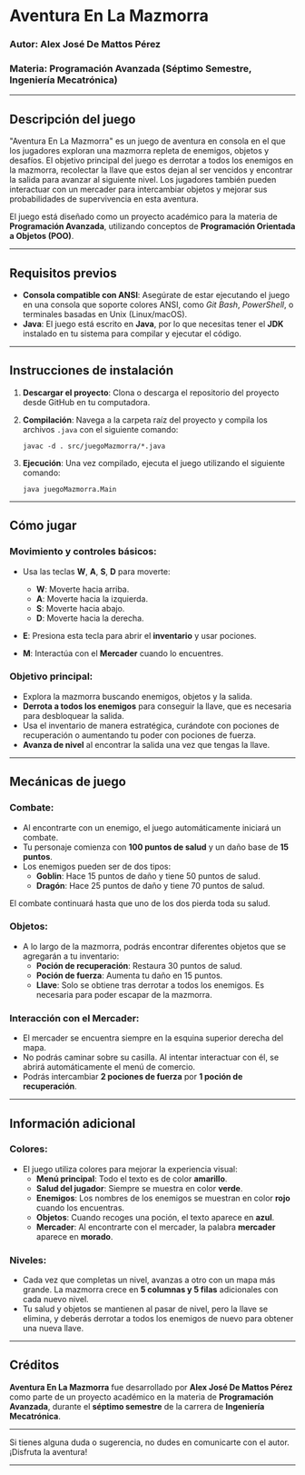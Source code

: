 # Aventura En La Mazmorra
### Autor: Alex José De Mattos Pérez  
### Materia: Programación Avanzada (Séptimo Semestre, Ingeniería Mecatrónica)

---

## Descripción del juego
"Aventura En La Mazmorra" es un juego de aventura en consola en el que los jugadores exploran una mazmorra repleta de enemigos, objetos y desafíos. El objetivo principal del juego es derrotar a todos los enemigos en la mazmorra, recolectar la llave que estos dejan al ser vencidos y encontrar la salida para avanzar al siguiente nivel. Los jugadores también pueden interactuar con un mercader para intercambiar objetos y mejorar sus probabilidades de supervivencia en esta aventura.

El juego está diseñado como un proyecto académico para la materia de **Programación Avanzada**, utilizando conceptos de **Programación Orientada a Objetos (POO)**.

---

## Requisitos previos
- **Consola compatible con ANSI**: Asegúrate de estar ejecutando el juego en una consola que soporte colores ANSI, como *Git Bash*, *PowerShell*, o terminales basadas en Unix (Linux/macOS).
- **Java**: El juego está escrito en **Java**, por lo que necesitas tener el **JDK** instalado en tu sistema para compilar y ejecutar el código.
  
---

## Instrucciones de instalación
1. **Descargar el proyecto**:
   Clona o descarga el repositorio del proyecto desde GitHub en tu computadora.

2. **Compilación**:
   Navega a la carpeta raíz del proyecto y compila los archivos `.java` con el siguiente comando:
   ```
   javac -d . src/juegoMazmorra/*.java
   ```

3. **Ejecución**:
   Una vez compilado, ejecuta el juego utilizando el siguiente comando:
   ```
   java juegoMazmorra.Main
   ```

---

## Cómo jugar
### Movimiento y controles básicos:
- Usa las teclas **W**, **A**, **S**, **D** para moverte:
  - **W**: Moverte hacia arriba.
  - **A**: Moverte hacia la izquierda.
  - **S**: Moverte hacia abajo.
  - **D**: Moverte hacia la derecha.
  
- **E**: Presiona esta tecla para abrir el **inventario** y usar pociones.
- **M**: Interactúa con el **Mercader** cuando lo encuentres.

### Objetivo principal:
- Explora la mazmorra buscando enemigos, objetos y la salida.
- **Derrota a todos los enemigos** para conseguir la llave, que es necesaria para desbloquear la salida.
- Usa el inventario de manera estratégica, curándote con pociones de recuperación o aumentando tu poder con pociones de fuerza.
- **Avanza de nivel** al encontrar la salida una vez que tengas la llave.

---

## Mecánicas de juego

### Combate:
- Al encontrarte con un enemigo, el juego automáticamente iniciará un combate.
- Tu personaje comienza con **100 puntos de salud** y un daño base de **15 puntos**.
- Los enemigos pueden ser de dos tipos:
  - **Goblin**: Hace 15 puntos de daño y tiene 50 puntos de salud.
  - **Dragón**: Hace 25 puntos de daño y tiene 70 puntos de salud.

El combate continuará hasta que uno de los dos pierda toda su salud.

### Objetos:
- A lo largo de la mazmorra, podrás encontrar diferentes objetos que se agregarán a tu inventario:
  - **Poción de recuperación**: Restaura 30 puntos de salud.
  - **Poción de fuerza**: Aumenta tu daño en 15 puntos.
  - **Llave**: Solo se obtiene tras derrotar a todos los enemigos. Es necesaria para poder escapar de la mazmorra.

### Interacción con el Mercader:
- El mercader se encuentra siempre en la esquina superior derecha del mapa.
- No podrás caminar sobre su casilla. Al intentar interactuar con él, se abrirá automáticamente el menú de comercio.
- Podrás intercambiar **2 pociones de fuerza** por **1 poción de recuperación**.

---

## Información adicional

### Colores:
- El juego utiliza colores para mejorar la experiencia visual:
  - **Menú principal**: Todo el texto es de color **amarillo**.
  - **Salud del jugador**: Siempre se muestra en color **verde**.
  - **Enemigos**: Los nombres de los enemigos se muestran en color **rojo** cuando los encuentras.
  - **Objetos**: Cuando recoges una poción, el texto aparece en **azul**.
  - **Mercader**: Al encontrarte con el mercader, la palabra **mercader** aparece en **morado**.

### Niveles:
- Cada vez que completas un nivel, avanzas a otro con un mapa más grande. La mazmorra crece en **5 columnas y 5 filas** adicionales con cada nuevo nivel.
- Tu salud y objetos se mantienen al pasar de nivel, pero la llave se elimina, y deberás derrotar a todos los enemigos de nuevo para obtener una nueva llave.

---

## Créditos
**Aventura En La Mazmorra** fue desarrollado por **Alex José De Mattos Pérez** como parte de un proyecto académico en la materia de **Programación Avanzada**, durante el **séptimo semestre** de la carrera de **Ingeniería Mecatrónica**.

---

Si tienes alguna duda o sugerencia, no dudes en comunicarte con el autor. ¡Disfruta la aventura!

---
